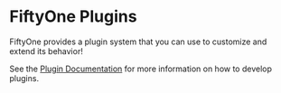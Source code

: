# FiftyOne Plugins

FiftyOne provides a plugin system that you can use to customize and extend its
behavior!

See the
[Plugin Documentation](https://voxel51.com/docs/fiftyone/plugins/index.html)
for more information on how to develop plugins.

